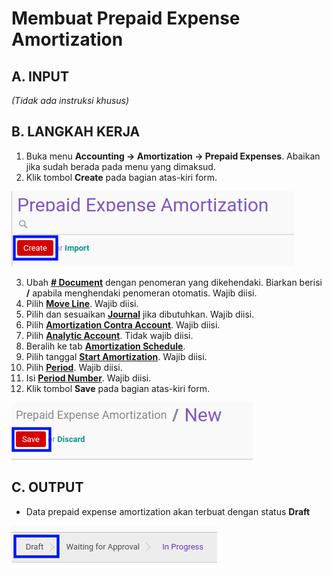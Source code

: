 # Membuat Prepaid Expense Amortization

## A. INPUT

*(Tidak ada instruksi khusus)*

## B. LANGKAH KERJA

1. Buka menu **Accounting -> Amortization -> Prepaid Expenses**. Abaikan jika sudah berada pada menu yang dimaksud.
2. Klik tombol **Create** pada bagian atas-kiri form.

![](../../img/prepaid-expense-amortization/tombol-create.png)

3. Ubah **[# Document](./penjelasan.md#field-#document)** dengan penomeran yang dikehendaki. Biarkan berisi **/**
apabila menghendaki penomeran otomatis. Wajib diisi.
4. Pilih **[Move Line](./penjelasan.md#field-move-line)**. Wajib diisi.
5. Pilih dan sesuaikan **[Journal](./penjelasan.md#field-journal)** jika dibutuhkan. Wajib diisi.
6. Pilih **[Amortization Contra Account](./penjelasan.md#field-amortization-contra-account)**. Wajib diisi.
7. Pilih **[Analytic Account](./penjelasan.md#field-analytic-account)**. Tidak wajib diisi.
8. Beralih ke tab **[Amortization Schedule](./penjelasan.md#tab-amortization-schedule)**.
9. Pilih tanggal **[Start Amortization](./penjelasan.md#field-start-amortization)**. Wajib diisi.
10. Pilih **[Period](./penjelasan.md#field-period)**. Wajib diisi.
11. Isi **[Period Number](./penjelasan.md#field-period-number)**. Wajib diisi.
12. Klik tombol **Save** pada bagian atas-kiri form.

![](../../img/prepaid-expense-amortization/tombol-save.png)

## C. OUTPUT

* Data prepaid expense amortization akan terbuat dengan status **Draft**

![](../../img/prepaid-expense-amortization/status-input-draft.png)
